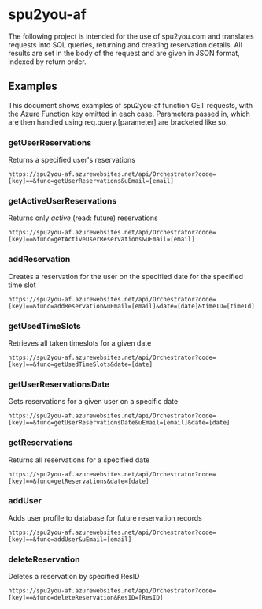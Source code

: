 # spu2you-af

The following project is intended for the use of spu2you.com and translates requests into SQL queries, returning
and creating reservation details. All results are set in the body of the request and are given in JSON format, indexed
by return order.

## Examples

This document shows examples of spu2you-af function GET requests, with the Azure Function key omitted in each case.
Parameters passed in, which are then handled using req.query.[parameter] are bracketed like so.

### getUserReservations

Returns a specified user's reservations

```
https://spu2you-af.azurewebsites.net/api/Orchestrator?code=[key]==&func=getUserReservations&uEmail=[email]
```

### getActiveUserReservations

Returns only _active_ (read: future) reservations

```
https://spu2you-af.azurewebsites.net/api/Orchestrator?code=[key]==&func=getActiveUserReservations&uEmail=[email]
```

### addReservation

Creates a reservation for the user on the specified date for the specified time slot

```
https://spu2you-af.azurewebsites.net/api/Orchestrator?code=[key]==&func=addReservation&uEmail=[email]&date=[date]&timeID=[timeId]
```

### getUsedTimeSlots

Retrieves all taken timeslots for a given date

```
https://spu2you-af.azurewebsites.net/api/Orchestrator?code=[key]==&func=getUsedTimeSlots&date=[date]
```

### getUserReservationsDate

Gets reservations for a given user on a specific date

```
https://spu2you-af.azurewebsites.net/api/Orchestrator?code=[key]==&func=getUserReservationsDate&uEmail=[email]&date=[date]
```

### getReservations

Returns all reservations for a specified date

```
https://spu2you-af.azurewebsites.net/api/Orchestrator?code=[key]==&func=getReservations&date=[date]
```

### addUser

Adds user profile to database for future reservation records

```
https://spu2you-af.azurewebsites.net/api/Orchestrator?code=[key]==&func=addUser&uEmail=[email]
```

### deleteReservation

Deletes a reservation by specified ResID

```
https://spu2you-af.azurewebsites.net/api/Orchestrator?code=[key]==&func=deleteReservation&ResID=[ResID]
```
